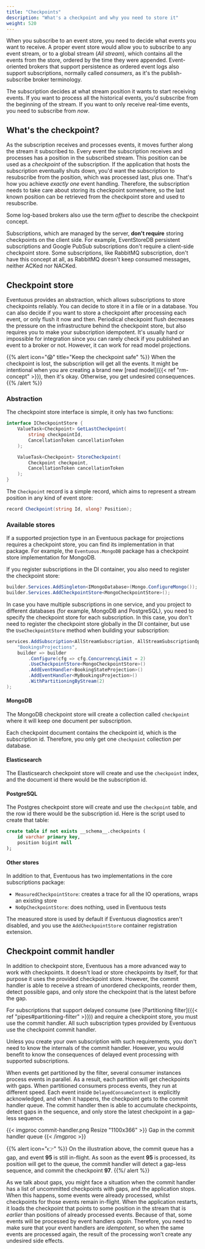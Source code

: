 ```yaml
---
title: "Checkpoints"
description: "What's a checkpoint and why you need to store it"
weight: 520
---
```


When you subscribe to an event store, you need to decide what events you want to receive. A proper event store would allow you to subscribe to any event stream, or to a global stream (_All stream_), which contains all the events from the store, ordered by the time they were appended. Event-oriented brokers that support persistence as ordered event logs also support subscriptions, normally called _consumers_, as it's the publish-subscribe broker terminology.

The subscription decides at what stream position it wants to start receiving events. If you want to process all the historical events, you'd subscribe from the beginning of the stream. If you want to only receive real-time events, you need to subscribe from _now_.

## What's the checkpoint?

As the subscription receives and processes events, it moves further along the stream it subscribed to. Every event the subscription receives and processes has a position in the subscribed stream. This position can be used as a _checkpoint_ of the subscription. If the application that hosts the subscription eventually shuts down, you'd want the subscription to resubscribe from the position, which was processed last, plus one. That's how you achieve _exactly one_ event handling. Therefore, the subscription needs to take care about storing its checkpoint somewhere, so the last known position can be retrieved from the checkpoint store and used to resubscribe.

Some log-based brokers also use the term _offset_ to describe the checkpoint concept.

Subscriptions, which are managed by the server, **don't require** storing checkpoints on the client side. For example, EventStoreDB persistent subscriptions and Google PubSub subscriptions don't require a client-side checkpoint store. Some subscriptions, like RabbitMQ subscription, don't have this concept at all, as RabbitMQ doesn't keep consumed messages, neither ACKed nor NACKed.

## Checkpoint store

Eventuous provides an abstraction, which allows subscriptions to store checkpoints reliably. You can decide to store it in a file or in a database. You can also decide if you want to store a checkpoint after processing each event, or only flush it now and then. Periodical checkpoint flush decreases the pressure on the infrastructure behind the checkpoint store, but also requires you to make your subscription idempotent. It's usually hard or impossible for integration since you can rarely check if you published an event to a broker or not. However, it can work for read model projections.

{{% alert icon="😱" title="Keep the checkpoint safe" %}}
When the checkpoint is lost, the subscription will get all the events. It might be intentional when you are creating a brand new [read model]({{< ref "rm-concept" >}}), then it's okay. Otherwise, you get undesired consequences.
{{% /alert %}}

### Abstraction

The checkpoint store interface is simple, it only has two functions:

```csharp
interface ICheckpointStore {
    ValueTask<Checkpoint> GetLastCheckpoint(
        string checkpointId,
        CancellationToken cancellationToken
    );

    ValueTask<Checkpoint> StoreCheckpoint(
        Checkpoint checkpoint,
        CancellationToken cancellationToken
    );
}
```

The `Checkpoint` record is a simple record, which aims to represent a stream position in any kind of event store:

```csharp
record Checkpoint(string Id, ulong? Position);
```

### Available stores

If a supported projection type in an Eventuous package for projections requires a checkpoint store, you can find its implementation in that package. For example, the `Eventuous.MongoDB` package has a checkpoint store implementation for MongoDB.

If you register subscriptions in the DI container, you also need to register the checkpoint store:

```csharp
builder.Services.AddSingleton<IMongoDatabase>(Mongo.ConfigureMongo());
builder.Services.AddCheckpointStore<MongoCheckpointStore>();
```

In case you have multiple subscriptions in one service, and you project to different databases (for example, MongoDB and PostgreSQL), you need to specify the checkpoint store for each subscription. In this case, you don't need to register the checkpoint store globally in the DI container, but use the `UseCheckpointStore` method when building your subscription:

```csharp
services.AddSubscription<AllStreamSubscription, AllStreamSubscriptionOptions>(
    "BookingsProjections",
    builder => builder
        .Configure(cfg => cfg.ConcurrencyLimit = 2)
        .UseCheckpointStore<MongoCheckpointStore>()
        .AddEventHandler<BookingStateProjection>()
        .AddEventHandler<MyBookingsProjection>()
        .WithPartitioningByStream(2)
);
```

#### MongoDB

The MongoDB checkpoint store will create a collection called `checkpoint` where it will keep one document per subscription.

Each checkpoint document contains the checkpoint id, which is the subscription id. Therefore, you only get one `checkpoint` collection per database.

#### Elasticsearch

The Elasticsearch checkpoint store will create and use the `checkpoint` index, and the document id there would be the subscription id.

#### PostgreSQL

The Postgres checkpoint store will create and use the `checkpoint` table, and the row id there would be the subscription id. Here is the script used to create that table:

```sql
create table if not exists __schema__.checkpoints (
    id varchar primary key, 
    position bigint null 
);
```

#### Other stores

In addition to that, Eventuous has two implementations in the core subscriptions package:
- `MeasuredCheckpointStore`: creates a trace for all the IO operations, wraps an existing store
- `NoOpCheckpointStore`: does nothing, used in Eventuous tests

The measured store is used by default if Eventuous diagnostics aren't disabled, and you use the `AddCheckpointStore` container registration extension.

## Checkpoint commit handler

In addition to checkpoint store, Eventuous has a more advanced way to work with checkpoints. It doesn't load or store checkpoints by itself, for that purpose it uses the provided checkpoint store. However, the commit handler is able to receive a stream of unordered checkpoints, reorder them, detect possible gaps, and only store the checkpoint that is the latest before the gap.

For subscriptions that support delayed consume (see [Partitioning filter]({{< ref "pipes#partitioning-filter" >}})) and require a checkpoint store, you must use the commit handler. All such subscription types provided by Eventuous use the checkpoint commit handler.

Unless you create your own subscription with such requirements, you don't need to know the internals of the commit handler. However, you would benefit to know the consequences of delayed event processing with supported subscriptions.

When events get partitioned by the filter, several consumer instances process events in parallel. As a result, each partition will get checkpoints with gaps. When partitioned consumers process events, they run at different speed. Each event inside `DelayedConsumeContext` is explicitly acknowledged, and when it happens, the checkpoint gets to the commit handler queue. The commit handler then is able to accumulate checkpoints, detect gaps in the sequence, and only store the latest checkpoint in a gap-less sequence.

{{< imgproc commit-handler.png Resize "1100x366" >}}
Gap in the commit handler queue
{{< /imgproc >}}

{{% alert icon="👉" %}}
On the illustration above, the commit queue has a gap, and event **95** is still in-flight. As soon as the event **95** is processed, its position will get to the queue, the commit handler will detect a gap-less sequence, and commit the checkpoint **97**.
{{%/ alert %}}

As we talk about gaps, you might face a situation when the commit handler has a list of uncommitted checkpoints with gaps, and the application stops. When this happens, some events were already processed, whilst checkpoints for those events remain in-flight. When the application restarts, it loads the checkpoint that points to some position in the stream that is _earlier_ than positions of already processed events. Because of that, some events will be processed by event handlers _again_. Therefore, you need to make sure that your event handlers are _idempotent_, so when the same events are processed again, the result of the processing won't create any undesired side effects.
